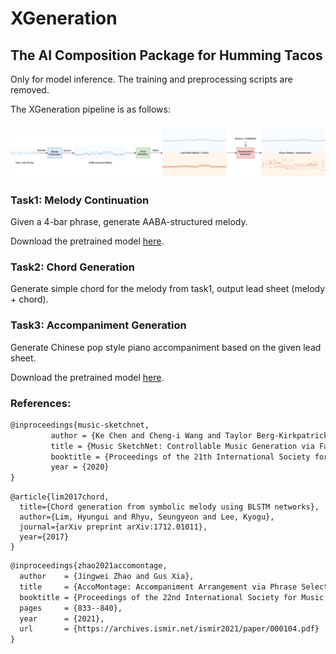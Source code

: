 # XGeneration
## The AI Composition Package for Humming Tacos

Only for model inference. The training and preprocessing scripts are removed. 

The XGeneration pipeline is as follows:

### ![Untitled](figures/pipeline.png)

### Task1: Melody Continuation

Given a 4-bar phrase, generate AABA-structured melody.

Download the pretrained model [here](https://drive.google.com/file/d/1rKqBCrkfhDTt0B1nw7mDndJ7RpMNKAk5/view?usp=sharing).

### Task2: Chord Generation

Generate simple chord for the melody from task1, output lead sheet (melody + chord).

### Task3: Accompaniment Generation

Generate Chinese pop style piano accompaniment based on the given lead sheet.

Download the pretrained model [here](https://drive.google.com/file/d/1HUkbbk9qkvDocYWmdK5Zq6vUkcKympGW/view?usp=sharing).

### References:

```tex
@inproceedings{music-sketchnet,
         author = {Ke Chen and Cheng-i Wang and Taylor Berg-Kirkpatrick and Shlomo Dubnov},
         title = {Music SketchNet: Controllable Music Generation via Factorized Representations of Pitch and Rhythm},
         booktitle = {Proceedings of the 21th International Society for Music Information Retrieval Conference, {ISMIR}},
         year = {2020}
}
```

```
@article{lim2017chord,
  title={Chord generation from symbolic melody using BLSTM networks},
  author={Lim, Hyungui and Rhyu, Seungyeon and Lee, Kyogu},
  journal={arXiv preprint arXiv:1712.01011},
  year={2017}
}
```

```tex
@inproceedings{zhao2021accomontage,
  author    = {Jingwei Zhao and Gus Xia},
  title     = {AccoMontage: Accompaniment Arrangement via Phrase Selection and Style Transfer},
  booktitle = {Proceedings of the 22nd International Society for Music Information Retrieval Conference, {ISMIR} 2021, Online, November 7-12, 2021},
  pages     = {833--840},
  year      = {2021},
  url       = {https://archives.ismir.net/ismir2021/paper/000104.pdf}
}
```


